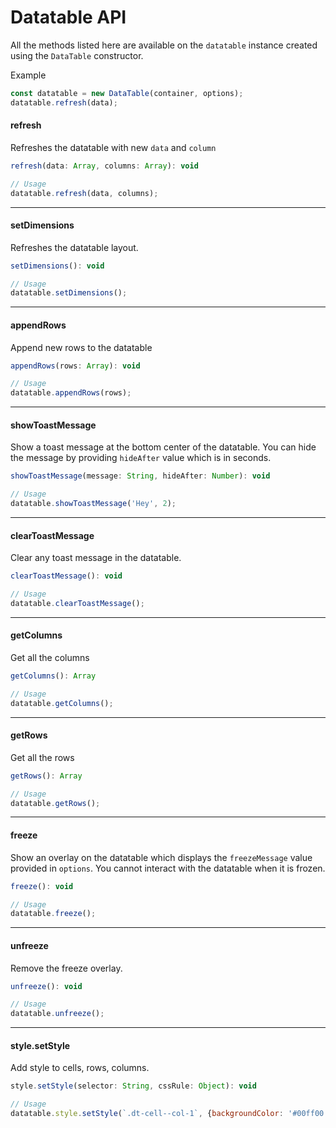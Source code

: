 # Datatable API

All the methods listed here are available on the `datatable` instance created using the `DataTable` constructor.

Example
```javascript
const datatable = new DataTable(container, options);
datatable.refresh(data);
```

#### refresh

Refreshes the datatable with new `data` and `column`

```javascript
refresh(data: Array, columns: Array): void

// Usage
datatable.refresh(data, columns);
```

---

#### setDimensions

Refreshes the datatable layout.

```javascript
setDimensions(): void

// Usage
datatable.setDimensions();
```

---

#### appendRows

Append new rows to the datatable

```javascript
appendRows(rows: Array): void

// Usage
datatable.appendRows(rows);
```

---

#### showToastMessage

Show a toast message at the bottom center of the datatable. You can hide the message by providing `hideAfter` value which is in seconds.

```javascript
showToastMessage(message: String, hideAfter: Number): void

// Usage
datatable.showToastMessage('Hey', 2);
```

---

#### clearToastMessage

Clear any toast message in the datatable.

```javascript
clearToastMessage(): void

// Usage
datatable.clearToastMessage();
```

---

#### getColumns

Get all the columns

```javascript
getColumns(): Array

// Usage
datatable.getColumns();
```

---

#### getRows

Get all the rows

```javascript
getRows(): Array

// Usage
datatable.getRows();
```

---

#### freeze

Show an overlay on the datatable which displays the `freezeMessage` value provided in `options`. You cannot interact with the datatable when it is frozen.

```javascript
freeze(): void

// Usage
datatable.freeze();
```

---

#### unfreeze

Remove the freeze overlay.

```javascript
unfreeze(): void

// Usage
datatable.unfreeze();
```

---

#### style.setStyle

Add style to cells, rows, columns.

```javascript
style.setStyle(selector: String, cssRule: Object): void

// Usage
datatable.style.setStyle(`.dt-cell--col-1`, {backgroundColor: '#00ff00'});
```
